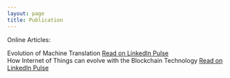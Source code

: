```yaml
---
layout: page
title: Publication
---
```


Online Articles: 

Evolution of Machine Translation [Read on LinkedIn Pulse](https://www.linkedin.com/pulse/evolution-machine-translation-some-aditya-mandal/)<br>
How Internet of Things can evolve with the Blockchain Technology [Read on LinkedIn Pulse](https://www.linkedin.com/pulse/how-internet-things-can-evolve-blockchain-technology-mandal/) <br>
